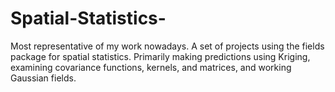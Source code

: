 # Spatial-Statistics-
Most representative of my work nowadays. A set of projects using the fields package for spatial statistics. 
Primarily making predictions using Kriging, examining covariance functions, kernels, and matrices, and working Gaussian fields. 
